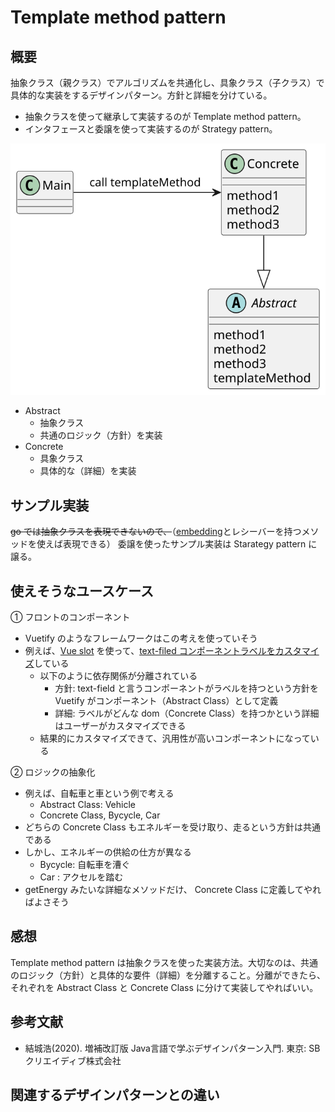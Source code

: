 # Template method pattern

## 概要
抽象クラス（親クラス）でアルゴリズムを共通化し、具象クラス（子クラス）で具体的な実装をするデザインパターン。方針と詳細を分けている。

* 抽象クラスを使って継承して実装するのが Template method pattern。
* インタフェースと委譲を使って実装するのが Strategy pattern。

<img src="https://github.com/mmfiber/design-pattern-go-training/blob/main/src/templatemethod/diagram/abstract.svg" />

* Abstract
  * 抽象クラス
  * 共通のロジック（方針）を実装
* Concrete
  * 具象クラス
  * 具体的な（詳細）を実装

## サンプル実装
~~go では抽象クラスを表現できないので、~~（[embedding](https://go.dev/doc/effective_go#embedding)とレシーバーを持つメソッドを使えば表現できる）
委譲を使ったサンプル実装は Starategy pattern に譲る。

## 使えそうなユースケース
① フロントのコンポーネント
* Vuetify のようなフレームワークはこの考えを使っていそう
* 例えば、[Vue slot](https://v2.ja.vuejs.org/v2/guide/components-slots) を使って、[text-filed コンポーネントラベルをカスタマイズ](https://vuetifyjs.com/en/components/text-fields/#label)している
  * 以下のように依存関係が分離されている
    * 方針: text-field と言うコンポーネントがラベルを持つという方針を Vuetify がコンポーネント（Abstract Class）として定義
    * 詳細: ラベルがどんな dom（Concrete Class）を持つかという詳細はユーザーがカスタマイズできる
  * 結果的にカスタマイズできて、汎用性が高いコンポーネントになっている


② ロジックの抽象化
* 例えば、自転車と車という例で考える
  * Abstract Class: Vehicle
  * Concrete Class, Bycycle, Car
* どちらの Concrete Class もエネルギーを受け取り、走るという方針は共通である
* しかし、エネルギーの供給の仕方が異なる
  * Bycycle: 自転車を漕ぐ
  * Car    : アクセルを踏む
* getEnergy みたいな詳細なメソッドだけ、 Concrete Class に定義してやればよさそう

## 感想
Template method pattern は抽象クラスを使った実装方法。大切なのは、共通のロジック（方針）と具体的な要件（詳細）を分離すること。分離ができたら、それぞれを Abstract Class と Concrete Class に分けて実装してやればいい。

## 参考文献
* 結城浩(2020). 増補改訂版 Java言語で学ぶデザインパターン入門. 東京: SBクリエイディブ株式会社 

## 関連するデザインパターンとの違い

